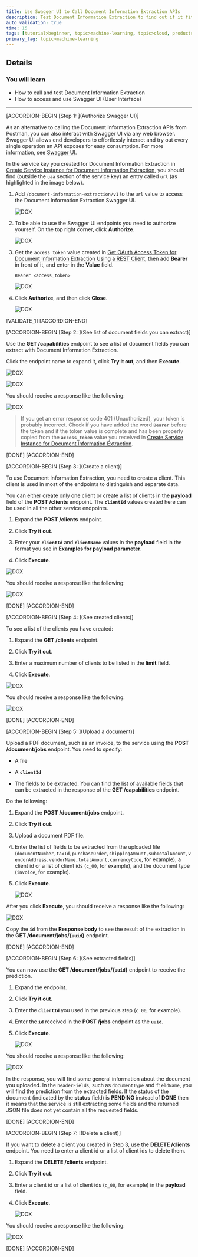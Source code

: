 ```yaml
---
title: Use Swagger UI to Call Document Information Extraction APIs
description: Test Document Information Extraction to find out if it fits your business needs.
auto_validation: true
time: 15
tags: [tutorial>beginner, topic>machine-learning, topic>cloud, products>sap-cloud-platform ]
primary_tag: topic>machine-learning
---
```


## Details
### You will learn
  - How to call and test Document Information Extraction
  - How to access and use Swagger UI (User Interface)

---

[ACCORDION-BEGIN [Step 1: ](Authorize Swagger UI)]

As an alternative to calling the Document Information Extraction APIs from Postman, you can also interact with Swagger UI via any web browser. Swagger UI allows end developers to effortlessly interact and try out every single operation an API exposes for easy consumption. For more information, see [Swagger UI](https://swagger.io/tools/swagger-ui/).  

In the service key you created for Document Information Extraction in [Create Service Instance for Document Information Extraction](cp-aibus-dox-service-instance), you should find (outside the `uaa` section of the service key) an entry called `url` (as highlighted in the image below).

1. Add `/document-information-extraction/v1` to the `url` value to access the Document Information Extraction Swagger UI.

    ![DOX](png-files\service-key-url.png)

2. To be able to use the Swagger UI endpoints you need to authorize yourself. On the top right corner, click **Authorize**.

    ![DOX](png-files/swagger0.png)

3. Get the `access_token` value created in [Get OAuth Access Token for Document Information Extraction Using a REST Client](cp-aibus-dox-rest-oauth-token), then add **Bearer** in front of it, and enter in the **Value** field.

    ```
    Bearer <access_token>
    ```

    ![DOX](png-files/Authorize.png)

4. Click **Authorize**, and then click **Close**.

    ![DOX](png-files/Authorize2.png)

[VALIDATE_1]
[ACCORDION-END]


[ACCORDION-BEGIN [Step 2: ](See list of document fields you can extract)]

Use the **GET /capabilities** endpoint to see a list of document fields you can extract with Document Information Extraction.

Click the endpoint name to expand it, click **Try it out**, and then **Execute**.

![DOX](png-files/capabilities.png)

![DOX](png-files/capabilities2.png)

You should receive a response like the following:

![DOX](png-files\capabilitiesResponse.png)

>If you get an error response code 401 (Unauthorized), your token is probably incorrect. Check if you have added the word **`Bearer`** before the token and if the token value is complete and has been properly copied from the **`access_token`** value you received in [Create Service Instance for Document Information Extraction](cp-aibus-dox-service-instance).

[DONE]
[ACCORDION-END]


[ACCORDION-BEGIN [Step 3: ](Create a client)]

To use Document Information Extraction, you need to create a client. This client is used in most of the endpoints to distinguish and separate data.

You can either create only one client or create a list of clients in the **payload** field of the **POST /clients** endpoint. The **`clientId`** values created here can be used in all the other service endpoints.

1. Expand the **POST /clients** endpoint.

2. Click **Try it out**.

3. Enter your **`clientId`** and **`clientName`** values in the **payload** field in the format you see in **Examples for payload parameter**.

4. Click **Execute**.

![DOX](png-files/createClient.png)

You should receive a response like the following:

![DOX](png-files/createClientResponse.png)

[DONE]
[ACCORDION-END]


[ACCORDION-BEGIN [Step 4: ](See created clients)]

To see a list of the clients you have created:

1. Expand the **GET /clients** endpoint.

2. Click **Try it out**.

3. Enter a maximum number of clients to be listed in the **limit** field.

4. Click **Execute**.

![DOX](png-files/listClient.png)

You should receive a response like the following:

![DOX](png-files/listClientResponse.png)

[DONE]
[ACCORDION-END]

[ACCORDION-BEGIN [Step 5: ](Upload a document)]

Upload a PDF document, such as an invoice, to the service using the **POST /document/jobs** endpoint. You need to specify:

  - A file

  - A **`clientId`**

  - The fields to be extracted. You can find the list of available fields that can be extracted in the response of the **GET /capabilities** endpoint.

Do the following:

1. Expand the **POST /document/jobs** endpoint.

2. Click **Try it out**.

3. Upload a document PDF file.

4. Enter the list of fields to be extracted from the uploaded file (`documentNumber,taxId,purchaseOrder,shippingAmount,subTotalAmount,vendorAddress,vendorName,totalAmount,currencyCode`, for example), a client id or a list of client ids (`c_00`, for example), and the document type (`invoice`, for example).

5. Click **Execute**.

    ![DOX](png-files/testInvoice.png)

After you click **Execute**, you should receive a response like the following:

![DOX](png-files/testInvoiceResult.png)

Copy the **`id`** from the **Response body** to see the result of the extraction in the **GET /document/jobs/{`uuid`}** endpoint.

[DONE]
[ACCORDION-END]

[ACCORDION-BEGIN [Step 6: ](See extracted fields)]

You can now use the **GET /document/jobs/{`uuid`}** endpoint to receive the prediction.

1. Expand the endpoint.

2. Click **Try it out**.

3. Enter the **`clientId`** you used in the previous step (`c_00`, for example).

4. Enter the **`id`** received in the **POST /jobs** endpoint as the **`uuid`**.

5. Click **Execute**.

    ![DOX](png-files/getResults.png)

You should receive a response like the following:

![DOX](png-files/getResultsResponse.png)

In the response, you will find some general information about the document you uploaded. In the `headerFields`, such as `documentType` and `fieldName`, you will find the prediction from the extracted fields. If the status of the document (indicated by the **status** field) is **PENDING** instead of **DONE** then it means that the service is still extracting some fields and the returned JSON file does not yet contain all the requested fields.

[DONE]
[ACCORDION-END]

[ACCORDION-BEGIN [Step 7: ](Delete a client)]

If you want to delete a client you created in Step 3, use the **DELETE /clients** endpoint. You need to enter a client id or a list of client ids to delete them.

1. Expand the **DELETE /clients** endpoint.

2. Click **Try it out**.

3. Enter a client id or a list of client ids (`c_00`, for example) in the **payload** field.

4. Click **Execute**.

    ![DOX](png-files/deleteClient.png)

You should receive a response like the following:

![DOX](png-files/deleteClientResponse.png)

[DONE]
[ACCORDION-END]
